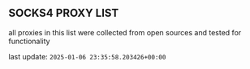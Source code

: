 ## SOCKS4 PROXY LIST

all proxies in this list were collected from open sources and tested for functionality

last update: `2025-01-06 23:35:58.203426+00:00`